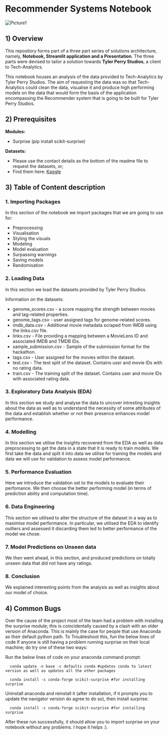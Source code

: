 # Recommender Systems Notebook

![Picture1](https://github.com/Unsupervised-Learning-Team-NM3/Unsupervised-Learning-Notebook-Team-NM3/assets/112989195/5080f356-e9a8-4662-a706-5b15f90a4b5b)

## 1) Overview
This repository forms part of a three part series of solutions architecture, namely, **Notebook, Streamlit application and a Presentation**. The three parts were devised to tailor a solution towards **Tyler Perry Studios**, a client to Tech-Analytics. 

This notebook houses an analysis of the data provided to Tech-Analytics by Tyler Perry Studios. The aim of requesting the data was so that Tech-Analytics could clean the data, visualise it and produce high performing models on the data that would form the basis of the application encompassing the Recommender system that is going to be built for Tyler Perry Studios.
## 2) Prerequisites
**Modules:**
* Surprise (pip install scikit-surprise)

**Datasets:**
* Please use the contact details as the bottom of the readme file to request the datasets, or;
* Find them here: <a href="https://www.kaggle.com/t/9e26b99278a24be08f272af1f07a6817">Kaggle</a>

## 3) Table of Content description
### 1. Importing Packages
   In this section of the notebook we import packages that we are going to use for:
   * Preprocessing
   * Visualisation
   * Styling the visuals
   * Modeling
   * Model evaluation
   * Surpassing warnings
   * Saving models
   * Randomisation

### 2. Loading Data
   In this section we load the datasets provided by Tyler Perry Studios.
   
   Information on the datasets:
   * genome_scores.csv - a score mapping the strength between movies and tag-related properties.
   * genome_tags.csv - user assigned tags for genome-related scores.
   * imdb_data.csv - Additional movie metadata scraped from IMDB using the links.csv file.
   * links.csv - File providing a mapping between a MovieLens ID and associated IMDB and TMDB IDs.
   * sample_submission.csv - Sample of the submission format for the hackathon.
   * tags.csv - User assigned for the movies within the dataset.
   * test.csv - The test split of the dataset. Contains user and movie IDs with no rating data.
   * train.csv - The training split of the dataset. Contains user and movie IDs with associated rating data.

### 3. Exploratory Data Analysis (EDA)
   In this section we study and analyse the data to uncover intresting insights about the data as well as to understand the necessity of some attributes of the data and establish whether or not their presence enhances model performance.

### 4. Modelling
   In this section we utilise the insights recovered from the EDA as well as data preprocessing to get the data in a state that it is ready to train models. We first take the data and split it into data we utilise for training the models and data we will use for validation to assess model performance.

### 5. Performance Evaluation
   Here we introduce the validation set to the models to evaluate their perfomance. We then choose the better performing model (in terms of prediction ability and computation time).

### 6. Data Engineering
   This section we utilised to alter the structure of the dataset in a way as to maximise model performance. In particular, we utilised the EDA to identify outliers and assessed it discarding them led to better performance of the model we chose.

### 7. Model Predictions on Unseen data
   We then went ahead, in this section, and produced predictions on totally unseen data that did not have any ratings.

### 8. Conclusion
   We explained interesting points from the analysis as well as insights about our model of choice.

## 4) Common Bugs
Over the cause of the project most of the team had a problem with installing the surprise module; this is coincidentally caused by a clash with an older version of Anaconda. This is mainly the case for people that use Anaconda as their default python path. To Troubleshoot this, fun the below lines of code
If anyone is still having a problem running surprise on their local machine; do try one of these two ways:

Run the below lines of code on your anaconda command prompt:

      conda update -n base -c defaults conda #updates conda to latest version as well as updates all the other packages
   
      conda install -c conda-forge scikit-surprise #for installing surprise

Uninstall anaconda and reinstall it (after installation, if it prompts you to update the navigator version do agree to do so), then install surprise:

      conda install -c conda-forge scikit-surprise #for installing surprise


After these run successfully, it should allow you to import surprise on your notebook without any problems. I hope it helps :).
